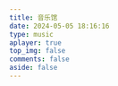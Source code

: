 ```yaml
---
title: 音乐馆
date: 2024-05-05 18:16:16
type: music
aplayer: true
top_img: false
comments: false
aside: false
---
```

